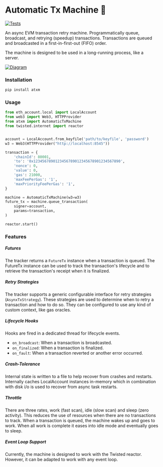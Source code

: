 Automatic Tx Machine 🏧
========================

[![Tests](https://github.com/nucypher/ATxM/actions/workflows/pytest.yml/badge.svg)](https://github.com/nucypher/ATxM/actions/workflows/pytest.yml)

An async EVM transaction retry machine.
Programmatically queue, broadcast, and retrying (speedup) transactions.
Transactions are queued and broadcasted in a first-in-first-out (FIFO) order.

The machine is designed to be used in a long-running process, like a server.

[![Diagram](./diagram.png)](./diagram.png)

### Installation

```bash
pip install atxm
```

### Usage

```python
from eth_account.local import LocalAccount
from web3 import Web3, HTTPProvider
from atxm import AutomaticTxMachine
from twisted.internet import reactor


account = LocalAccount.from_keyfile('path/to/keyfile', 'password')
w3 = Web3(HTTPProvider("http://localhost:8545"))

transaction = {
    'chainId': 80001,
    'to': '0x1234567890123456789012345678901234567890',
    'nonce': 0,
    'value': 0,
    'gas': 21000,
    'maxFeePerGas': '1',
    'maxPriorityFeePerGas': '1',
}

machine = AutomaticTxMachine(w3=w3)
future_tx = machine.queue_transaction(
    signer=account,
    params=transaction,
)

reactor.start()
```

### Features


##### Futures

The tracker returns a `FutureTx` instance when a transaction is queued.
The FutureTx instance can be used to track the transaction's lifecycle and
to retrieve the transaction's receipt when it is finalized.

##### Retry Strategies

The tracker supports a generic configurable interface for retry strategies (`AsynxTxStrategy`).
These strategies are used to determine when to retry a transaction and how to do so.
They can be configured to use any kind of custom context, like gas oracles.

##### Lifecycle Hooks 

Hooks are fired in a dedicated thread for lifecycle events.

- `on_broadcast`: When a transaction is broadcasted.
- `on_finalized`: When a transaction is finalized.
- `on_fault`: When a transaction reverted or another error occurred.


##### Crash-Tolerance

Internal state is written to a file to help recover from crashes
and restarts. Internally caches LocalAccount instances in-memory which in
combination with disk i/o is used to recover from async task restarts.


##### Throttle 

There are three rates, work (fast scan), idle (slow scan) and sleep (zero activity).
This reduces the use of resources when there are no transactions to track.
When a transaction is queued, the machine wakes up and goes to work.
When all work is complete it eases into idle mode and eventually goes to sleep.

##### Event Loop Support

Currently, the machine is designed to work with the Twisted reactor.
However, it can be adapted to work with any event loop.

